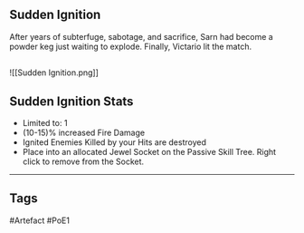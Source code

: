 ## Sudden Ignition
After years of subterfuge, sabotage, and sacrifice,
Sarn had become a powder keg just waiting to explode.
Finally, Victario lit the match.
##
![[Sudden Ignition.png]]
## Sudden Ignition Stats
- Limited to: 1
- (10-15)% increased Fire Damage
- Ignited Enemies Killed by your Hits are destroyed
- Place into an allocated Jewel Socket on the Passive Skill Tree. Right click to remove from the Socket.


---
## Tags
#Artefact
#PoE1